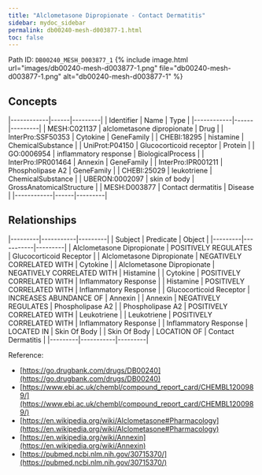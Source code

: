 ```yaml
---
title: "Alclometasone Dipropionate - Contact Dermatitis"
sidebar: mydoc_sidebar
permalink: db00240-mesh-d003877-1.html
toc: false 
---
```



Path ID: `DB00240_MESH_D003877_1`
{% include image.html url="images/db00240-mesh-d003877-1.png" file="db00240-mesh-d003877-1.png" alt="db00240-mesh-d003877-1" %}

## Concepts

|------------|------|---------|
| Identifier | Name | Type    |
|------------|------|---------|
| MESH:C021137 | alclometasone dipropionate | Drug |
| InterPro:SSF50353 | Cytokine | GeneFamily |
| CHEBI:18295 | histamine | ChemicalSubstance |
| UniProt:P04150 | Glucocorticoid receptor | Protein |
| GO:0006954 | inflammatory response | BiologicalProcess |
| InterPro:IPR001464 | Annexin | GeneFamily |
| InterPro:IPR001211 | Phospholipase A2 | GeneFamily |
| CHEBI:25029 | leukotriene | ChemicalSubstance |
| UBERON:0002097 | skin of body | GrossAnatomicalStructure |
| MESH:D003877 | Contact dermatitis | Disease |
|------------|------|---------|

## Relationships

|---------|-----------|---------|
| Subject | Predicate | Object  |
|---------|-----------|---------|
| Alclometasone Dipropionate | POSITIVELY REGULATES | Glucocorticoid Receptor |
| Alclometasone Dipropionate | NEGATIVELY CORRELATED WITH | Cytokine |
| Alclometasone Dipropionate | NEGATIVELY CORRELATED WITH | Histamine |
| Cytokine | POSITIVELY CORRELATED WITH | Inflammatory Response |
| Histamine | POSITIVELY CORRELATED WITH | Inflammatory Response |
| Glucocorticoid Receptor | INCREASES ABUNDANCE OF | Annexin |
| Annexin | NEGATIVELY REGULATES | Phospholipase A2 |
| Phospholipase A2 | POSITIVELY CORRELATED WITH | Leukotriene |
| Leukotriene | POSITIVELY CORRELATED WITH | Inflammatory Response |
| Inflammatory Response | LOCATED IN | Skin Of Body |
| Skin Of Body | LOCATION OF | Contact Dermatitis |
|---------|-----------|---------|

Reference: 
  - [https://go.drugbank.com/drugs/DB00240](https://go.drugbank.com/drugs/DB00240)
  - [https://www.ebi.ac.uk/chembl/compound_report_card/CHEMBL1200989/](https://www.ebi.ac.uk/chembl/compound_report_card/CHEMBL1200989/)
  - [https://en.wikipedia.org/wiki/Alclometasone#Pharmacology](https://en.wikipedia.org/wiki/Alclometasone#Pharmacology)
  - [https://en.wikipedia.org/wiki/Annexin](https://en.wikipedia.org/wiki/Annexin)
  - [https://pubmed.ncbi.nlm.nih.gov/30715370/](https://pubmed.ncbi.nlm.nih.gov/30715370/)
